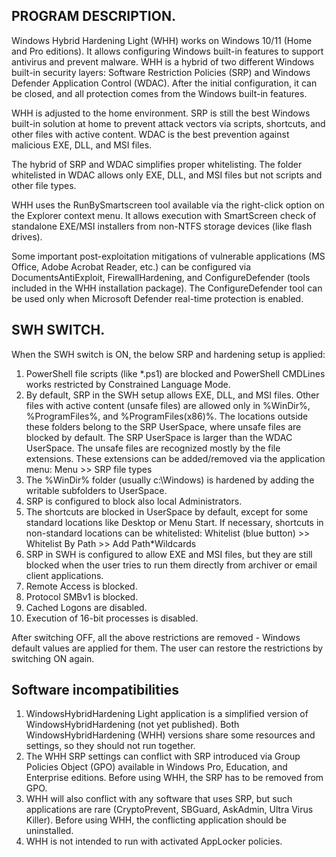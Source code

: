 ## PROGRAM DESCRIPTION.

Windows Hybrid Hardening Light (WHH) works on Windows 10/11 (Home and Pro editions). It allows configuring Windows built-in features to support antivirus and prevent malware. WHH is a hybrid of two different Windows built-in security layers: Software Restriction Policies (SRP) and Windows Defender Application Control (WDAC). After the initial configuration, it can be closed, and all protection comes from the Windows built-in features.

WHH is adjusted to the home environment. SRP is still the best Windows built-in solution at home to prevent attack vectors via scripts, shortcuts, and other files with active content. WDAC is the best prevention against malicious EXE, DLL, and MSI files.

The hybrid of SRP and WDAC simplifies proper whitelisting. The folder whitelisted in WDAC allows only EXE, DLL, and MSI files but not scripts and other file types.

WHH uses the RunBySmartscreen tool available via the right-click option on the Explorer context menu. It allows execution with SmartScreen check of standalone EXE/MSI installers from non-NTFS storage devices (like flash drives).

Some important post-exploitation mitigations of vulnerable applications (MS Office, Adobe Acrobat Reader, etc.) can be configured via DocumentsAntiExploit, FirewallHardening, and ConfigureDefender (tools included in the WHH installation package). The ConfigureDefender tool can be used only when Microsoft Defender real-time protection is enabled.

## SWH SWITCH.

When the SWH switch is ON, the below SRP and hardening setup is applied:
1. PowerShell file scripts (like *.ps1) are blocked and PowerShell CMDLines works restricted by Constrained Language Mode.
2. By default, SRP in the SWH setup allows EXE, DLL, and MSI files. Other files with active content (unsafe files) are allowed only in %WinDir%, %ProgramFiles%, and %ProgramFiles(x86)%. The locations outside these folders belong to the SRP UserSpace, where unsafe files are blocked by default. The SRP UserSpace is larger than the WDAC UserSpace. The unsafe files are recognized mostly by the file extensions. These extensions can be added/removed via the application menu: Menu >> SRP file types
3. The %WinDir%  folder (usually c:\Windows) is hardened by adding the writable subfolders to UserSpace.
4. SRP is configured to block also local Administrators.
5. The shortcuts are blocked in UserSpace by default, except for some standard locations like Desktop or Menu Start. If necessary, shortcuts in non-standard locations can be
   whitelisted: Whitelist (blue button) >>  Whitelist By Path >> Add Path*Wildcards
7. SRP in SWH is configured to allow EXE and MSI files, but they are still blocked when the user tries to run them directly from archiver or email client applications.
8. Remote Access is blocked.
9. Protocol SMBv1 is blocked.
10. Cached Logons are disabled.
11. Execution of 16-bit processes is disabled.

After switching OFF, all the above restrictions are removed - Windows default values are applied for them. The user can restore the restrictions by switching ON again.


## Software incompatibilities

1. WindowsHybridHardening Light application is a simplified version of WindowsHybridHardening (not yet published). Both WindowsHybridHardening (WHH) versions share some resources and settings, so they should not run together.
2. The WHH SRP settings can conflict with SRP introduced via Group Policies Object (GPO) available in Windows Pro, Education, and Enterprise editions. Before using WHH, the SRP has to be removed from GPO.
3. WHH will also conflict with any software that uses SRP, but such applications are rare (CryptoPrevent, SBGuard, AskAdmin, Ultra Virus Killer). Before using WHH, the conflicting application should be uninstalled.
4. WHH is not intended to run with activated AppLocker policies.

   
